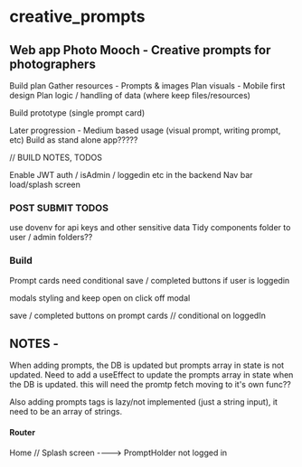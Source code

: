 # creative_prompts

## Web app Photo Mooch - Creative prompts for photographers

Build plan
Gather resources - Prompts & images
Plan visuals - Mobile first design
Plan logic / handling of data (where keep files/resources)

Build prototype (single prompt card)

Later progression - Medium based usage (visual prompt, writing prompt, etc)
Build as stand alone app?????

// BUILD NOTES, TODOS

Enable JWT auth / isAdmin / loggedin etc in the backend
Nav bar
load/splash screen

### POST SUBMIT TODOS

use dovenv for api keys and other sensitive data
Tidy components folder to user / admin folders??

### Build

Prompt cards need conditional save / completed buttons if user is loggedin

modals styling and keep open on click off modal

save / completed buttons on prompt cards // conditional on loggedIn

## NOTES -

When adding prompts, the DB is updated but prompts array in state is not updated. Need to add a useEffect to update the prompts array in state when the DB is updated. this will need the promtp fetch moving to it's own func??

Also adding prompts tags is lazy/not implemented (just a string input), it need to be an array of strings.

#### Router

Home // Splash screen ----> PromptHolder not logged in

